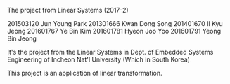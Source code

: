 The project from Linear Systems (2017-2)

201503120 Jun Young Park
201301666 Kwan Dong Song
201401670 Il Kyu Jeong
201601767 Ye Bin Kim
201601781 Hyeon Joo Yoo
201601791 Yeong Bin Jeong

It's the project from the Linear Systems 
in Dept. of Embedded Systems Engineering of Incheon Nat'l University (Which in South Korea)

This project is an application of linear transformation.

